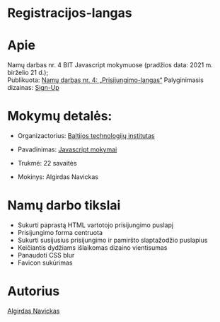 # Registracijos-langas

# Apie

Namų darbas nr. 4 BIT Javascript mokymuose (pradžios data: 2021 m. birželio 21 d.);<br>
Publikuota: [Namų darbas nr. 4: „Prisijungimo-langas“](https://algis1978.github.io/4-sign-up/)
Palyginimasis dizainas: [Sign-Up](https://cdn.discordapp.com/attachments/850245533838868480/850246368214908970/day1dr.png)

# Mokymų detalės:

- Organizactorius:
  [Baltijos technologijų institutas](https://bit.lt/)

- Pavadinimas:
  [Javascript mokymai](https://bit.lt/studijos/javascript-studijos/)

- Trukmė:
  22 savaitės

- Mokinys:
  Algirdas Navickas

# Namų darbo tikslai

- Sukurti paprastą HTML vartotojo prisijungimo puslapį
- Prisijungimo forma centruota
- Sukurti susijusius prisijungimo ir pamiršto slaptažodžio puslapius
- Keičiantis dydžiams išlaikomas dizaino vientisumas
- Panaudoti CSS blur
- Favicon sukūrimas

# Autorius

[Algirdas Navickas](https://github.com/algis1978)

